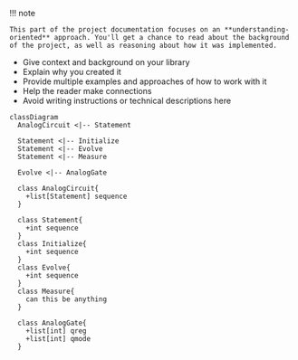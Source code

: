 
!!! note

    This part of the project documentation focuses on an **understanding-oriented** approach. You'll get a chance to read about the background of the project, as well as reasoning about how it was implemented.

- Give context and background on your library
- Explain why you created it
- Provide multiple examples and approaches of how to work with it
- Help the reader make connections
- Avoid writing instructions or technical descriptions here

``` mermaid
classDiagram
  AnalogCircuit <|-- Statement
  
  Statement <|-- Initialize
  Statement <|-- Evolve
  Statement <|-- Measure
  
  Evolve <|-- AnalogGate
  
  class AnalogCircuit{
    +list[Statement] sequence
  }
  
  class Statement{
    +int sequence
  }
  class Initialize{
    +int sequence
  }
  class Evolve{
    +int sequence
  }
  class Measure{
    can this be anything
  }
  
  class AnalogGate{
    +list[int] qreg
    +list[int] qmode
  }
```